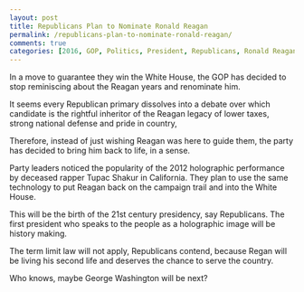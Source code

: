 ```yaml
---
layout: post
title: Republicans Plan to Nominate Ronald Reagan
permalink: /republicans-plan-to-nominate-ronald-reagan/
comments: true
categories: [2016, GOP, Politics, President, Republicans, Ronald Reagan, Ronald Reagan 2016]
---
```

In a move to guarantee they win the White House, the GOP has decided to stop reminiscing about the Reagan years and renominate him.

It seems every Republican primary dissolves into a debate over which candidate is the rightful inheritor of the Reagan legacy of lower taxes, strong national defense and pride in country,

Therefore, instead of just wishing Reagan was here to guide them, the party has decided to bring him back to life, in a sense.

Party leaders noticed the popularity of the 2012 holographic performance by deceased rapper Tupac Shakur in California. They plan to use the same technology to put Reagan back on the campaign trail and into the White House.

This will be the birth of the 21st century presidency, say Republicans. The first president who speaks to the people as a holographic image will be history making.

The term limit law will not apply, Republicans contend, because Regan will be living his second life and deserves the chance to serve the country.

Who knows, maybe George Washington will be next?

&nbsp;
